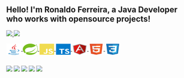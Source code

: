 ## Hello! I'm Ronaldo Ferreira, a Java Developer who works with opensource projects!
<div style="display: inline_block>
<a href="https://github.com/ronaldofes">
<a href="https://www.hackerrank.com/guimsmendes">
<img height="180em" src="https://github-readme-stats.vercel.app/api?username=ronaldofes&show_icons=true&theme=onedark&include_all_commits=true&count_private=true&count_private=true"/>
<img height="150em" src="https://github-readme-stats.vercel.app/api/top-langs/?username=ronaldofes&layout=compact&langs_count=7&theme=onedark"/>
</div>
<div style="display: inline_block"><br>
  <img align="center" alt="Ronaldo-Java" height="30" width="40" src="https://raw.githubusercontent.com/devicons/devicon/master/icons/java/java-original.svg">
  <img align="center" alt="Ronaldo-Spring" height="30" width="40" src="https://github.com/devicons/devicon/blob/master/icons/spring/spring-original.svg">
  <img align="center" alt="Ronaldo-Js" height="30" width="40" src="https://raw.githubusercontent.com/devicons/devicon/master/icons/javascript/javascript-plain.svg">
  <img align="center" alt="Ronaldo-Ts" height="30" width="40" src="https://raw.githubusercontent.com/devicons/devicon/master/icons/typescript/typescript-plain.svg">
  <img align="center" alt="Ronaldo-Angular" height="30" width="40" src="https://github.com/devicons/devicon/blob/master/icons/angularjs/angularjs-original.svg">
  <img align="center" alt="Ronaldo-HTML" height="30" width="40" src="https://raw.githubusercontent.com/devicons/devicon/master/icons/html5/html5-original.svg">
  <img align="center" alt="Ronaldo-CSS" height="30" width="40" src="https://raw.githubusercontent.com/devicons/devicon/master/icons/css3/css3-original.svg">
  
  
  
</div>
  
  ##
 
<div> 
   <a href="https://www.linkedin.com/in/ronaldo-ferreira/" target="_blank"><img src="https://img.shields.io/badge/-LinkedIn-%230077B5?style=for-the-badge&logo=linkedin&logoColor=white" target="_blank"></a> 
  <a href = "mailto:ronaldofes@gmail.com"><img src="https://img.shields.io/badge/-Gmail-%23333?style=for-the-badge&logo=gmail&logoColor=white" target="_blank"></a>
  <a href="https://www.instagram.com/ronaldofes/" target="_blank"><img src="https://img.shields.io/badge/-Instagram-%23E4405F?style=for-the-badge&logo=instagram&logoColor=white" target="_blank"></a>
 <a href="https://www.tiktok.com/@ronaldofes" target="_blank"><img src="https://img.shields.io/badge/TikTok-%23000000.svg?style=for-the-badge&logo=TikTok&logoColor=white" target="_blank"></a> 
  <a href="https://www.youtube.com/channel/UCjyIidqjjagzvVDnyHdTjdw" target="_blank"><img src="https://img.shields.io/badge/YouTube-FF0000?style=for-the-badge&logo=youtube&logoColor=white" target="_blank"></a>
 
</div>
